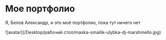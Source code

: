 # Мое портфолио 

Я, Белов Александр, и это моё портфолио, пока тут ничего нет 

![avatar](/Desktop/рабочий стол/maska-smailik-ulybka-dj-marshmello.jpg)

